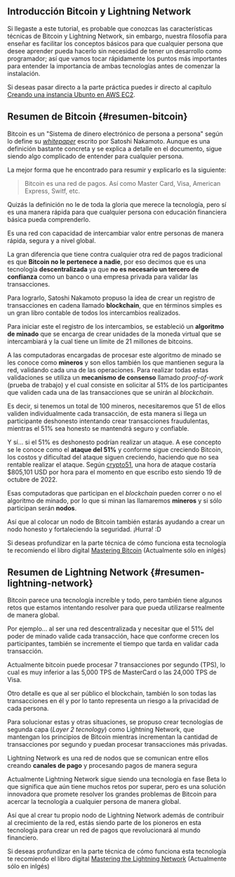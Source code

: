Introducción Bitcoin y Lightning Network
---

Si llegaste a este tutorial, es probable que conozcas las características técnicas de Bitcoin y Lightning Network, sin embargo, nuestra filosofía para enseñar es facilitar los conceptos básicos para que cualquier persona que desee aprender pueda hacerlo sin necesidad de tener un desarrollo como programador; así que vamos tocar rápidamente los puntos más importantes para entender la importancia de ambas tecnologías antes de comenzar la instalación.

Si deseas pasar directo a la parte práctica puedes ir directo al capítulo [Creando una instancia Ubunto en AWS EC2](/2-creando-una-instancia-ubunto-en-aws-ec2.md).

## Resumen de Bitcoin {#resumen-bitcoin}

Bitcoin es un "Sistema de dinero electrónico de persona a persona" según lo define su *[whitepaper](https://bitcoin.org/bitcoin.pdf)* escrito por Satoshi Nakamoto. Aunque es una definición bastante concreta y se explica a detalle en el documento, sigue siendo algo complicado de entender para cualquier persona.

La mejor forma que he encontrado para resumir y explicarlo es la siguiente:

> Bitcoin es una red de pagos. Así como Master Card, Visa, American Express, Switf, etc.

Quizás la definición no le de toda la gloria que merece la tecnología, pero sí es una manera rápida para que cualquier persona con educación financiera básica pueda comprenderlo.

Es una red con capacidad de intercambiar valor entre personas de manera rápida, segura y a nivel global.

La gran diferencia que tiene contra cualquier otra red de pagos tradicional es que **Bitcoin no le pertenece a nadie**, por eso decimos que es una tecnología **descentralizada** ya que **no es necesario un tercero de confianza** como un banco o una empresa privada para validar las transacciones.

Para lograrlo, Satoshi Nakamoto propuso la idea de crear un registro de transacciones en cadena llamado **blockchain**, que en términos simples es un gran libro contable de todos los intercambios realizados. 

Para iniciar este el registro de los intercambios, se estableció un **algoritmo de minado** que se encarga de crear unidades de la moneda virtual que se intercambiará y la cual tiene un límite de 21 millones de bitcoins.

A las computadoras encargadas de procesar este algoritmo de minado se les conoce como **mineros** y son ellos también los que mantienen segura la red, validando cada una de las operaciones. Para realizar todas estas validaciones se utiliza un **mecanismo de consenso** llamado *proof-of-work* (prueba de trabajo) y el cual consiste en solicitar al 51% de los participantes que validen cada una de las transacciones que se unirán al *blockchain*.

Es decir, si tenemos un total de 100 mineros, necesitaremos que 51 de ellos validen individualmente cada transacción, de esta manera si llega un participante deshonesto intentando crear transacciones fraudulentas, mientras el 51% sea honesto se mantendrá seguro y confiable.

Y sí… si el 51% es deshonesto podrían realizar un ataque. A ese concepto se le conoce como el **ataque del 51%** y conforme sigue creciendo Bitcoin, los costos y dificultad del ataque siguen creciendo, haciendo que no sea rentable realizar el ataque. Según [crypto51](https://www.crypto51.app/), una hora de ataque costaría $805,101 USD por hora para el momento en que escribo esto siendo 19 de octubre de 2022.

Esas computadoras que participan en el *blockchain* pueden correr o no el algoritmo de minado, por lo que si minan las llamaremos **mineros** y si sólo participan serán **nodos**.

Así que al colocar un nodo de Bitcoin también estarás ayudando a crear un nodo honesto y fortaleciendo la seguridad. ¡Hurra! :D

Si deseas profundizar en la parte técnica de cómo funciona esta tecnología te recomiendo el libro digital [Mastering Bitcoin](https://github.com/bitcoinbook/bitcoinbook) (Actualmente sólo en inlgés)

## Resumen de Lightning Network {#resumen-lightning-network}

Bitcoin parece una tecnología increíble y todo, pero también tiene algunos retos que estamos intentando resolver para que pueda utilizarse realmente de manera global. 

Por ejemplo… al ser una red descentralizada y necesitar que el 51% del poder de minado valide cada transacción, hace que conforme crecen los participantes, también se incremente el tiempo que tarda en validar cada transacción.

Actualmente bitcoin puede procesar 7 transacciones por segundo (TPS), lo cual es muy inferior a las 5,000 TPS de MasterCard o las 24,000 TPS de Visa.

Otro detalle es que al ser público el blockchain, también lo son todas las transacciones en él y por lo tanto representa un riesgo a la privacidad de cada persona.

Para solucionar estas y otras situaciones, se propuso crear tecnologías de segunda capa (*Layer 2 tecnology*) como Lightning Network, que mantengan los principios de Bitcoin mientras incrementan la cantidad de transacciones por segundo y puedan procesar transacciones más privadas.

Lightning Network es una red de nodos que se comunican entre ellos creando **canales de pago** y procesando pagos de manera segura

Actualmente Lightning Network sigue siendo una tecnología en fase Beta lo que significa que aún tiene muchos retos por superar, pero es una solución innovadora que promete resolver los grandes problemas de Bitcoin para acercar la tecnología a cualquier persona de manera global.

Así que al crear tu propio nodo de Lightning Network además de contribuir al crecimiento de la red, estás siendo parte de los pioneros en esta tecnología para crear un red de pagos que revolucionará al mundo financiero.

Si deseas profundizar en la parte técnica de cómo funciona esta tecnología te recomiendo el libro digital [Mastering the Lightning Network](https://github.com/lnbook/lnbook) (Actualmente sólo en inlgés)